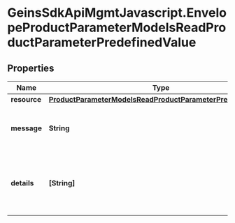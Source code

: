 # GeinsSdkApiMgmtJavascript.EnvelopeProductParameterModelsReadProductParameterPredefinedValue

## Properties

Name | Type | Description | Notes
------------ | ------------- | ------------- | -------------
**resource** | [**ProductParameterModelsReadProductParameterPredefinedValue**](ProductParameterModelsReadProductParameterPredefinedValue.md) |  | [optional] 
**message** | **String** | A status message for the action taken. | [optional] 
**details** | **[String]** | Any validation messages for the data on the current action. | [optional] 



